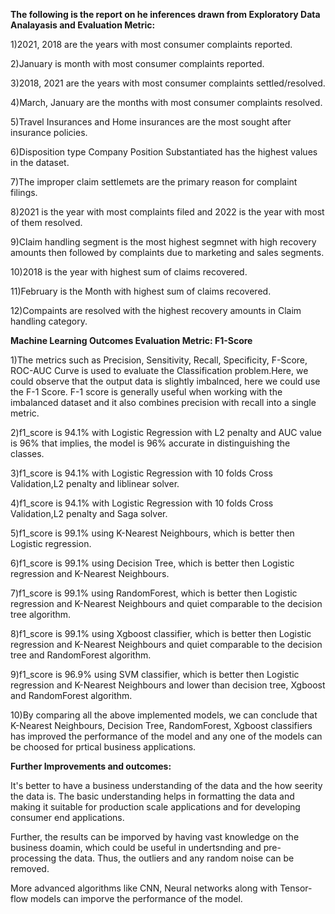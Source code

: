 **The following is the report on he inferences drawn from Exploratory Data Analayasis and Evaluation Metric:**

1)2021, 2018 are the years with most consumer complaints reported.

2)January is month with most consumer complaints reported.

3)2018, 2021 are the years with most consumer complaints settled/resolved.

4)March, January are the months with most consumer complaints resolved.

5)Travel Insurances and Home insurances are the most sought after insurance policies.

6)Disposition type Company Position Substantiated has the highest values in the dataset.

7)The improper claim settlemets are the primary reason for complaint filings.

8)2021 is the year with most complaints filed and 2022 is the year with most of them resolved.

9)Claim handling segment is the most highest segmnet with high recovery amounts then followed by complaints due to marketing and sales segments.

10)2018 is the year with highest sum of claims recovered.

11)February is the Month with highest sum of claims recovered.

12)Compaints are resolved with the highest recovery amounts in Claim handling category.

**Machine Learning Outcomes Evaluation Metric: F1-Score**

1)The metrics such as Precision, Sensitivity, Recall, Specificity, F-Score, ROC-AUC Curve is used to evaluate the Classification problem.Here, we could observe that the output data is slightly imbalnced, here we could use the F-1 Score. F-1 score is generally useful when working with the imbalanced dataset and it also combines precision with recall into a single metric.

2)f1_score is 94.1% with Logistic Regression with L2 penalty and AUC value is 96% that implies, the model is 96% accurate in distinguishing the classes.

3)f1_score is 94.1% with Logistic Regression with 10 folds Cross Validation,L2 penalty and liblinear solver.

4)f1_score is 94.1% with Logistic Regression with 10 folds Cross Validation,L2 penalty and Saga solver.

5)f1_score is 99.1% using K-Nearest Neighbours, which is better then Logistic regression.

6)f1_score is 99.1% using Decision Tree, which is better then Logistic regression and K-Nearest Neighbours.

7)f1_score is 99.1% using RandomForest, which is better then Logistic regression and K-Nearest Neighbours and quiet comparable to the decision tree algorithm.

8)f1_score is 99.1% using Xgboost classifier, which is better then Logistic regression and K-Nearest Neighbours and quiet comparable to the decision tree and RandomForest algorithm.

9)f1_score is 96.9% using SVM classifier, which is better then Logistic regression and K-Nearest Neighbours and lower than decision tree, Xgboost and RandomForest algorithm.

10)By comparing all the above implemented models, we can conclude that K-Nearest Neighbours, Decision Tree, RandomForest, Xgboost classifiers has improved the performance of the model and any one of the models can be choosed for prtical business applications.

**Further Improvements and outcomes:**

It's better to have a business understanding of the data and the how seerity the data is. The basic understanding helps in formatting the data and making it suitable for production scale applications and for developing consumer end applications.

Further, the results can be imporved by having vast knowledge on the business doamin, which could be useful in undertsnding and pre-processing the data. Thus, the outliers and any random noise can be removed.

More advanced algorithms like CNN, Neural networks along with Tensor-flow models can imporve the performance of the model.
